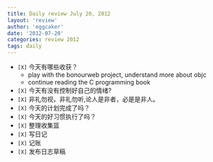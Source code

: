 ```yaml
---
title: Daily review July 20, 2012 
layout: 'review'
author: 'eggcaker'
date: '2012-07-20'
categories: review 2012
tags: daily
---
```



  * `[X]` 今天有哪些收获？ 
    * play with the bonourweb project, understand more about objc 
    * continue reading the C programming book 
  * `[X]` 今天有没有控制好自己的情绪? 
  * `[X]` 非礼勿视，非礼勿听,论人是非者，必是是非人。 
  * `[X]` 今天的计划完成了吗？ 
  * `[X]` 今天的好习惯执行了吗？ 
  * `[X]` 整理收集篮 
  * `[X]` 写日记 
  * `[X]` 记账 
  * `[X]` 发布日志草稿 

